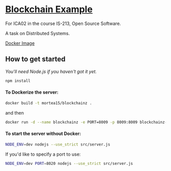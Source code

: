 # [Blockchain Example](http://158.37.63.52:8009/)

For ICA02 in the course IS-213, Open Source Software.

A task on Distributed Systems.

[Docker Image](https://hub.docker.com/r/mortea15/blockchainz/)

## How to get started

_You'll need Node.js if you haven't got it yet._


```sh
npm install
```

#### To Dockerize the server:

```sh
docker build -t mortea15/blockchainz .
```
and then
```sh
docker run -d --name blockchainz -e PORT=8009 -p 8009:8009 blockchainz-img:latest
```

#### To start the server without Docker:
```sh
NODE_ENV=dev nodejs --use_strict src/server.js
```
If you'd like to specify a port to use:
```sh
NODE_ENV=dev PORT=8020 nodejs --use_strict src/server.js
```

